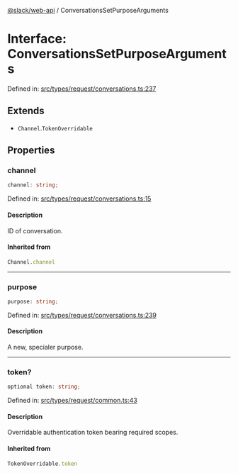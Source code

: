 [@slack/web-api](../index.md) / ConversationsSetPurposeArguments

# Interface: ConversationsSetPurposeArguments

Defined in: [src/types/request/conversations.ts:237](https://github.com/slackapi/node-slack-sdk/blob/main/packages/web-api/src/types/request/conversations.ts#L237)

## Extends

- `Channel`.`TokenOverridable`

## Properties

### channel

```ts
channel: string;
```

Defined in: [src/types/request/conversations.ts:15](https://github.com/slackapi/node-slack-sdk/blob/main/packages/web-api/src/types/request/conversations.ts#L15)

#### Description

ID of conversation.

#### Inherited from

```ts
Channel.channel
```

***

### purpose

```ts
purpose: string;
```

Defined in: [src/types/request/conversations.ts:239](https://github.com/slackapi/node-slack-sdk/blob/main/packages/web-api/src/types/request/conversations.ts#L239)

#### Description

A new, specialer purpose.

***

### token?

```ts
optional token: string;
```

Defined in: [src/types/request/common.ts:43](https://github.com/slackapi/node-slack-sdk/blob/main/packages/web-api/src/types/request/common.ts#L43)

#### Description

Overridable authentication token bearing required scopes.

#### Inherited from

```ts
TokenOverridable.token
```
